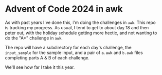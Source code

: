 # Advent of Code 2024 in awk

As with past years I've done this,
I'm doing the challenges in `awk`.
This repo is tracking my progress.
As usual, I tend to get to about day 18
and then peter out,
with the holiday schedule getting more hectic,
and not wanting to do the "A*" challenge in `awk`.

The repo will have a subdirectory
for each day's challenge,
the `input_sample` for the sample input,
and a pair of `a.awk` and `b.awk` files
completing parts A & B of each challenge.

We'll see how far I take it this year.

